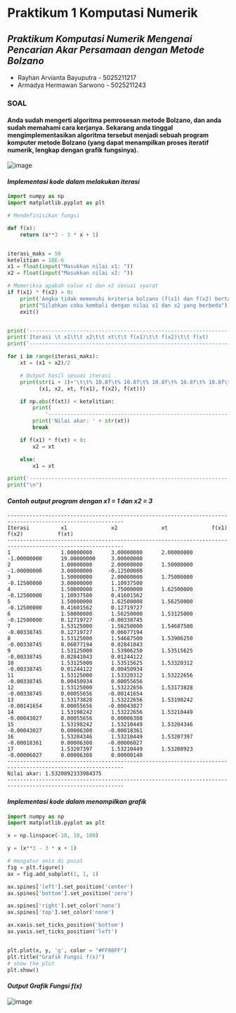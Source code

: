 # Praktikum 1 Komputasi Numerik 
## _Praktikum Komputasi Numerik Mengenai Pencarian Akar Persamaan dengan Metode Bolzano_

- Rayhan Arvianta Bayuputra - 5025211217
- Armadya Hermawan Sarwono - 5025211243

### SOAL
#### Anda sudah mengerti algoritma pemrosesan metode Bolzano, dan anda sudah memahami cara kerjanya. Sekarang anda tinggal mengimplementasikan algoritma tersebut menjadi sebuah program komputer metode Bolzano (yang dapat menampilkan proses iteratif numerik, lengkap dengan grafik fungsinya).

![image](https://user-images.githubusercontent.com/88714570/198076559-99573b39-6cfb-41b8-8c6b-d863476aa9b0.png)
#### _Implementasi kode dalam melakukan iterasi_

```python
import numpy as np
import matplotlib.pyplot as plt

# Mendefinisikan fungsi

def f(x):
    return (x**3 - 3 * x + 1)


iterasi_maks = 50
ketelitian = 10E-6
x1 = float(input("Masukkan nilai x1: "))
x2 = float(input("Masukkan nilai x2: "))

# Memeriksa apakah value x1 dan x2 sesuai syarat
if f(x1) * f(x2) > 0:
    print('Angka tidak memenuhi kriteria bolzano (f(x1) dan f(x2) bertanda sama)')
    print("Silahkan coba kembali dengan nilai x1 dan x2 yang berbeda")
    exit()


print('-----------------------------------------------------------------------------------------------------------')
print('Iterasi \t x1\t\t x2\t\t xt\t\t f(x1)\t\t f(x2)\t\t f(xt)        ')
print('-----------------------------------------------------------------------------------------------------------')

for i in range(iterasi_maks):
    xt = (x1 + x2)/2

    # Output hasil sesuai iterasi
    print(str(i + 1)+'\t\t% 10.8f\t% 10.8f\t% 10.8f\t% 10.8f\t% 10.8f\t% 10.8f\t' %
          (x1, x2, xt, f(x1), f(x2), f(xt)))

    if np.abs(f(xt)) < ketelitian:
        print(
            '-----------------------------------------------------------------------------------------------------------')
        print('Nilai akar: ' + str(xt))
        break

    if f(x1) * f(xt) < 0:
        x2 = xt

    else:
        x1 = xt

print('-----------------------------------------------------------------------------------------------------------')
print("\n")
```

#### _Contoh output program dengan x1 = 1 dan x2 = 3_
```
-----------------------------------------------------------------------------------------------------------
Iterasi          x1              x2              xt              f(x1)           f(x2)           f(xt)
-----------------------------------------------------------------------------------------------------------
1                1.00000000      3.00000000      2.00000000     -1.00000000      19.00000000     3.00000000
2                1.00000000      2.00000000      1.50000000     -1.00000000      3.00000000     -0.12500000
3                1.50000000      2.00000000      1.75000000     -0.12500000      3.00000000      1.10937500
4                1.50000000      1.75000000      1.62500000     -0.12500000      1.10937500      0.41601562
5                1.50000000      1.62500000      1.56250000     -0.12500000      0.41601562      0.12719727
6                1.50000000      1.56250000      1.53125000     -0.12500000      0.12719727     -0.00338745
7                1.53125000      1.56250000      1.54687500     -0.00338745      0.12719727      0.06077194
8                1.53125000      1.54687500      1.53906250     -0.00338745      0.06077194      0.02841043
9                1.53125000      1.53906250      1.53515625     -0.00338745      0.02841043      0.01244122
10               1.53125000      1.53515625      1.53320312     -0.00338745      0.01244122      0.00450934
11               1.53125000      1.53320312      1.53222656     -0.00338745      0.00450934      0.00055656
12               1.53125000      1.53222656      1.53173828     -0.00338745      0.00055656     -0.00141654
13               1.53173828      1.53222656      1.53198242     -0.00141654      0.00055656     -0.00043027
14               1.53198242      1.53222656      1.53210449     -0.00043027      0.00055656      0.00006308
15               1.53198242      1.53210449      1.53204346     -0.00043027      0.00006308     -0.00018361
16               1.53204346      1.53210449      1.53207397     -0.00018361      0.00006308     -0.00006027
17               1.53207397      1.53210449      1.53208923     -0.00006027      0.00006308      0.00000140
-----------------------------------------------------------------------------------------------------------
Nilai akar: 1.5320892333984375
-----------------------------------------------------------------------------------------------------------
```

#### _Implementasi kode dalam menampilkan grafik_

```python
import numpy as np
import matplotlib.pyplot as plt

x = np.linspace(-10, 10, 100) 

y = (x**3 - 3 * x + 1)

# mengatur axis di pusat
fig = plt.figure()
ax = fig.add_subplot(1, 1, 1)

ax.spines['left'].set_position('center')
ax.spines['bottom'].set_position('zero')

ax.spines['right'].set_color('none')
ax.spines['top'].set_color('none')

ax.xaxis.set_ticks_position('bottom')
ax.yaxis.set_ticks_position('left')


plt.plot(x, y, 'g', color = "#FF00FF")
plt.title("Grafik Fungsi f(x)")
# show the plot
plt.show()
```

#### _Output Grafik Fungsi f(x)_
![image](https://user-images.githubusercontent.com/88714570/198074332-f1a539e6-0d29-48a1-ae4e-b8ce5cb42091.png)
